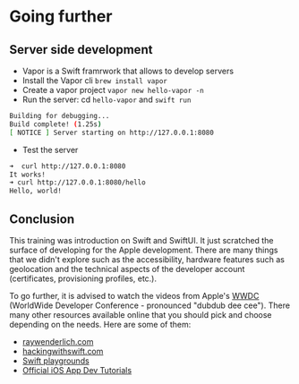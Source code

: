 # Going further

## Server side development

- Vapor is a Swift framrwork that allows to develop servers
- Install the Vapor cli `brew install vapor`
- Create a vapor project `vapor new hello-vapor -n`
- Run the server: cd `hello-vapor` and `swift run`

```sh
Building for debugging...
Build complete! (1.25s)
[ NOTICE ] Server starting on http://127.0.0.1:8080
```

- Test the server

```sh
➜  curl http://127.0.0.1:8080
It works!
➜ curl http://127.0.0.1:8080/hello
Hello, world!
```

## Conclusion

This training was introduction on Swift and SwiftUI.
It just scratched the surface of developing for the Apple development.
There are many things that we didn't explore such as the accessibility, hardware features such as geolocation and the technical aspects of the developer account (certificates, provisioning profiles, etc.).

To go further, it is advised to watch the videos from Apple's [WWDC](https://developer.apple.com/videos/) (WorldWide Developer Conference - pronounced "dubdub dee cee").
There many other resources available online that you should pick and choose depending on the needs.
Here are some of them:

- [raywenderlich.com](https://www.raywenderlich.com/)
- [hackingwithswift.com](https://www.hackingwithswift.com/)
- [Swift playgrounds](https://developer.apple.com/swift-playgrounds/)
- [Official iOS App Dev Tutorials](https://developer.apple.com/tutorials/app-dev-training)
